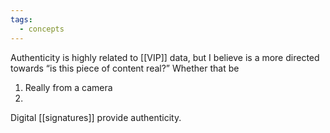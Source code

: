 ```yaml
---
tags:
  - concepts
---
```


Authenticity is highly related to [[VIP]] data, but I believe is a more directed towards “is this piece of content real?” Whether that be
1. Really from a camera
2. 

Digital [[signatures]] provide authenticity.
